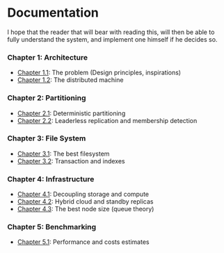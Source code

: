 # Documentation

I hope that the reader that will bear with reading this, will then be able to fully understand the system, 
and implement one himself if he decides so.

### Chapter 1: Architecture

- [Chapter 1.1](01_architecture/problem.md): The problem (Design principles, inspirations)
- [Chapter 1.2](01_architecture/machine.md): The distributed machine

### Chapter 2: Partitioning

- [Chapter 2.1](03_partitioning/rendezvous.md): Deterministic partitioning
- [Chapter 2.2](03_partitioning/gossip.md): Leaderless replication and membership detection

### Chapter 3: File System

- [Chapter 3.1](05_filesystem/nvme.md): The best filesystem
- [Chapter 3.2](05_filesystem/warp.md): Transaction and indexes

### Chapter 4: Infrastructure

- [Chapter 4.1](07_infrastructure/serverless.md): Decoupling storage and compute
- [Chapter 4.2](07_infrastructure/hybrid.md): Hybrid cloud and standby replicas
- [Chapter 4.3](07_infrastructure/sizing.md): The best node size (queue theory)

### Chapter 5: Benchmarking

- [Chapter 5.1](10_benchmarks/benchmarks.md): Performance and costs estimates

